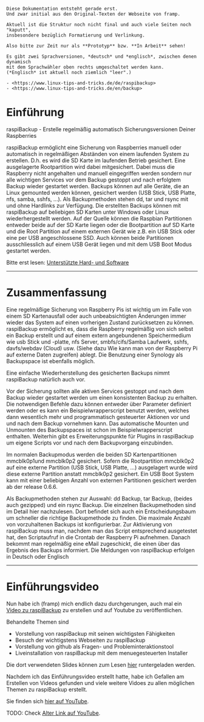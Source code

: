 ``` admonish info title="Work in progress"
Diese Dokumentation entsteht gerade erst.
Und zwar initial aus den Original-Texten der Webseite von framp.

Aktuell ist die Struktur noch nicht final und auch viele Seiten noch "kaputt",
insbesondere bezüglich Formatierung und Verlinkung.

Also bitte zur Zeit nur als **Prototyp** bzw. **In Arbeit** sehen!

Es gibt zwei Sprachversionen, *deutsch* und *englisch*, zwischen denen dynamisch
mit dem Sprachwähler oben rechts umgeschaltet werden kann.
(*Englisch* ist aktuell noch ziemlich "leer".)
```

``` admonish note title="Quelle"
- <https://www.linux-tips-and-tricks.de/de/raspibackup>
- <https://www.linux-tips-and-tricks.de/en/backup>
```


# Einführung

raspiBackup - Erstelle regelmäßig automatisch Sicherungsversionen Deiner Raspberries

raspiBackup ermöglicht eine Sicherung von Raspberries manuell oder automatisch
in regelmäßigen Abständen von einem laufenden System zu erstellen. D.h. es wird
die SD Karte im laufenden Betrieb gesichert. Eine ausgelagerte Rootpartition
wird dabei mitgesichert. Dabei muss die Raspberry nicht angehalten und manuell
eingegriffen werden sondern nur alle wichtigen Services vor dem Backup gestoppt
und nach erfolgtem Backup wieder gestartet werden. Backups können auf alle
Geräte, die an Linux gemounted werden können, gesichert werden (USB Stick, USB
Platte, nfs, samba, sshfs, ...). Als Backupmethoden stehen dd, tar und rsync
mit und ohne Hardlinks zur Verfügung. Die erstellten Backups können mit
raspiBackup auf beliebigen SD Karten unter Windows oder Linux wiederhergestellt
werden. Auf der Quelle können die Raspbian Partitionen entweder beide auf der
SD Karte liegen oder die Bootpartition auf SD Karte und die Root Partition auf
einem externen Gerät wie z.B. ein USB Stick oder eine per USB angeschlossene
SSD. Auch können beide Partitionen ausschliesslich auf einem USB Gerät liegen
und mit dem USB Boot Modus gestartet werden.


Bitte erst lesen: [Unterstützte Hard- und Software](supported-hardware-and-software.md)

-------------------

# Zusammenfassung

Eine regelmäßige Sicherung von Raspberry Pis ist wichtig um im Falle von einem
SD Kartenausfall oder auch unbeabsichtigten Änderungen immer wieder das System
auf einen vorherigen Zustand zurücksetzen zu können. raspiBackup ermöglicht es,
dass die Raspberry regelmäßig von sich selbst ein Backup erstellt und auf einem
extern angebundenen Speichermedium wie usb Stick und -platte, nfs Server,
smbfs/cifs/Samba Laufwerk, sshfs, davfs/webdav (Cloud) usw. (Siehe dazu Wie
kann man von der Raspberry Pi auf externe Daten zugreifen) ablegt. Die
Benutzung einer Synology als Backupspace ist ebenfalls möglich.

Eine einfache Wiederherstellung des gesicherten Backups nimmt raspiBackup
natürlich auch vor.

Vor der Sicherung sollten alle aktiven Services gestoppt und nach dem Backup
wieder gestartet werden um einen konsistenten Backup zu erhalten. Die
notwendigen Befehle dazu können entweder über Parameter definiert werden oder
es kann ein Beispielwrapperscript benutzt werden, welches dann wesentlich mehr
und programmatisch gesteuerter Aktionen vor und und nach dem Backup vornehmen
kann. Das automatische Mounten und Unmounten des Backupspaces ist schon im
Beispielwrapperscript enthalten. Weiterhin gibt es Erweiterungspunkte für
Plugins in raspiBackup um eigene Scripts vor und nach dem Backupvorgang
einzubinden.

Im normalen Backupmodus werden die beiden SD Kartenpartitionen mmcblk0p1und
mmcblk0p2 gesichert. Sofern die Rootpartition mmcblk0p2 auf eine externe
Partition (USB Stick, USB Platte, ...) ausgelagert wurde wird diese externe
Partition anstatt mmcblk0p2 gesichert. Ein USB Boot System kann mit einer
beliebigen Anzahl von externen Partitionen gesichert werden ab der release
0.6.6.

Als Backupmethoden stehen zur Auswahl: dd Backup, tar Backup, (beides auch
gezipped) und ein rsync Backup. Die einzelnen Backupmethoden sind im Detail
hier nachzulesen. Dort befindet sich auch ein Entscheidungsbaum um schneller
die richtige Backupmethode zu finden. Die maximale Anzahl von vorzuhaltenen
Backups ist konfigurierbar. Zur Aktivierung von raspiBackup muss man, nachdem
man das Script entsprechend ausgetestet hat, den Scriptaufruf in die Crontab
der Raspberry Pi aufnehmen. Danach bekommt man regelmäßig eine eMail
zugeschickt, die einen über das Ergebnis des Backups informiert. Die Meldungen
von raspiBackup erfolgen in Deutsch oder Englisch

------------

# Einführungsvideo

Nun habe ich (framp) mich endlich dazu durchgerungen, auch mal ein
[Video zu raspiBackup](https://youtu.be/PuK_FNK674s) zu erstellen und auf Youtube zu veröffentlichen.

Behandelte Themen sind

  * Vorstellung von raspiBackup mit seinen wichtigsten Fähigkeiten
  * Besuch der wichtigstens Webseiten zu raspiBackup
  * Vorstellung von github als Fragen- und Probleminteraktionstool
  * Liveinstallation von raspiBackup mit dem menuegesteuerten Installer

Die dort verwendeten Slides können zum Lesen [hier](https://www.linux-tips-and-tricks.de/de/downloads/raspibackup-de-pdf/download) runtergeladen werden.

Nachdem ich das Einführungsvideo erstellt hatte, habe ich Gefallen am Erstellen von Videos gefunden
und viele weitere Vidoes zu allen möglichen Themen zu raspiBackup erstellt.

Sie finden sich [hier auf YouTube](https://www.youtube.com/@raspiBackup).

TODO: Check [Alter Link auf YouTube](https://www.youtube.com/watch?v=VP5N_cDrUNU).
